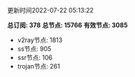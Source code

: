 更新时间2022-07-22 05:13:22

**总订阅: 378**
**总节点: 15766**
**有效节点: 3085**
- v2ray节点: 1813
- ss节点: 905
- ssr节点: 106
- trojan节点: 261
